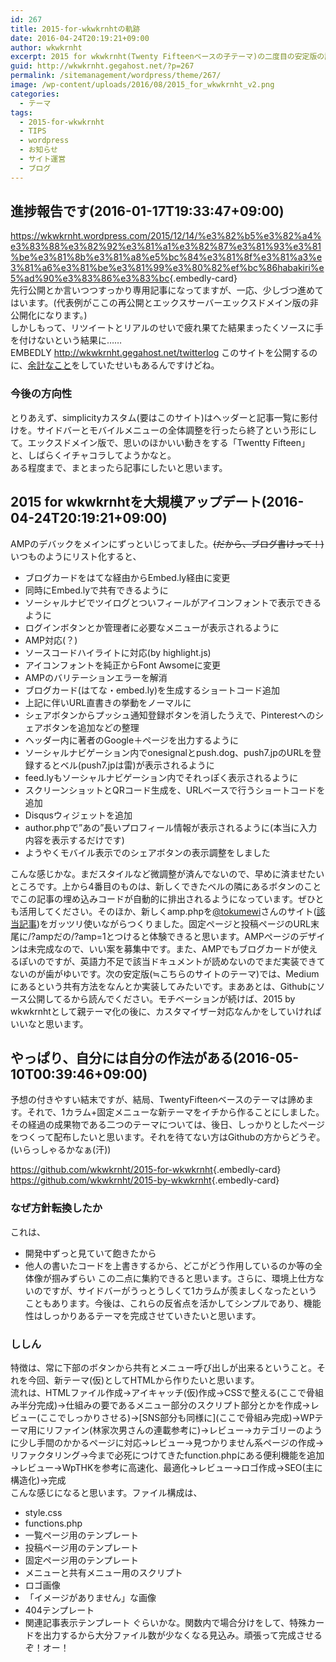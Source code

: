```yaml
---
id: 267
title: 2015-for-wkwkrnhtの軌跡
date: 2016-04-24T20:19:21+09:00
author: wkwkrnht
excerpt: 2015 for wkwkrnht(Twenty Fifteenベースの子テーマ)の二度目の安定版の話
guid: http://wkwkrnht.gegahost.net/?p=267
permalink: /sitemanagement/wordpress/theme/267/
image: /wp-content/uploads/2016/08/2015_for_wkwkrnht_v2.png
categories:
  - テーマ
tags:
  - 2015-for-wkwkrnht
  - TIPS
  - wordpress
  - お知らせ
  - サイト運営
  - ブログ
---
```

## 進捗報告です(2016-01-17T19:33:47+09:00)

<https://wkwkrnht.wordpress.com/2015/12/14/%e3%82%b5%e3%82%a4%e3%83%88%e3%82%92%e3%81%a1%e3%82%87%e3%81%93%e3%81%be%e3%81%8b%e3%81%a8%e5%bc%84%e3%81%8f%e3%81%a3%e3%81%a6%e3%81%be%e3%81%99%e3%80%82%ef%bc%86habakiri%e5%ad%90%e3%83%86%e3%83%bc>{.embedly-card}  
先行公開とか言いつつすっかり専用記事になってますが、一応、少しづつ進めてはいます。(代表例がここの再公開とエックスサーバーエックスドメイン版の非公開化になります。)  
しかしもって、リツイートとリアルのせいで疲れ果てた結果まったくソースに手を付けないという結果に……  
EMBEDLY http://wkwkrnht.gegahost.net/twitterlog
このサイトを公開するのに、<a href="http://wkwkrnht.wp.xdomain.ne.jp/wp-content/uploads/2016/08/csvbatch.zip" target="_blank" rel="noopener">余計なこと</a>をしていたせいもあるんですけどね。

### 今後の方向性

とりあえず、simplicityカスタム(要はこのサイト)はヘッダーと記事一覧に影付けを。サイドバーとモバイルメニューの全体調整を行ったら終了という形にして。エックスドメイン版で、思いのほかいい動きをする「Twentty Fifteen」と、しばらくイチャコラしてようかなと。  
ある程度まで、まとまったら記事にしたいと思います。

## 2015 for wkwkrnhtを大規模アップデート(2016-04-24T20:19:21+09:00)

AMPのデバックをメインにずっといじってました。<strike>(だから、ブログ書けって！)</strike>いつものようにリスト化すると、

  * ブログカードをはてな経由からEmbed.ly経由に変更
  * 同時にEmbed.lyで共有できるように
  * ソーシャルナビでツイログとついフィールがアイコンフォントで表示できるように
  * ログインボタンとか管理者に必要なメニューが表示されるように
  * AMP対応(？)
  * ソースコードハイライトに対応(by highlight.js)
  * アイコンフォントを純正からFont Awsomeに変更
  * AMPのバリテーションエラーを解消
  * ブログカード(はてな・embed.ly)を生成するショートコード追加
  * 上記に伴いURL直書きの挙動をノーマルに
  * シェアボタンからプッシュ通知登録ボタンを消したうえで、Pinterestへのシェアボタンを追加などの整理
  * ヘッダー内に著者のGoogle＋ページを出力するように
  * ソーシャルナビゲーション内でonesignalとpush.dog、push7.jpのURLを登録するとベル(push7.jpは雷)が表示されるように
  * feed.lyもソーシャルナビゲーション内でそれっぽく表示されるように
  * スクリーンショットとQRコード生成を、URLベースで行うショートコードを追加
  * Disqusウィジェットを追加
  * author.phpで”あの”長いプロフィール情報が表示されるように(本当に入力内容を表示するだけです)
  * ようやくモバイル表示でのシェアボタンの表示調整をしました

こんな感じかな。まだスタイルなど微調整が済んでないので、早めに済ませたいところです。上から4番目のものは、新しくできたベルの隣にあるボタンのことでこの記事の埋め込みコードが自動的に排出されるようになっています。ぜひとも活用してください。そのほか、新しくamp.phpを<a href="http://twitter.com/tokumewi" target="_blank" rel="noopener nofollow">@tokumewi</a>さんのサイト(<a href="http://creatorclip.info/2016/02/wordpress-accelerated-mobile-pages/" target="_blank" rel="noopener">該当記事</a>)をガッツリ使いながらつくりました。固定ページと投稿ページのURL末尾に/?ampだの/?amp=1とつけると体験できると思います。AMPぺージのデザインは未完成なので、いい案を募集中です。また、AMPでもブログカードが使えるぽいのですが、英語力不足で該当ドキュメントが読めないのでまだ実装できてないのが歯がゆいです。次の安定版(≒こちらのサイトのテーマ)では、Mediumにあるという共有方法をなんとか実装してみたいです。まああとは、Githubにソース公開してるから読んでください。モチベーションが続けば、2015 by wkwkrnhtとして親テーマ化の後に、カスタマイザー対応なんかをしていければいいなと思います。

## やっぱり、自分には自分の作法がある(2016-05-10T00:39:46+09:00)

予想の付きやすい結末ですが、結局、TwentyFifteenベースのテーマは諦めます。それで、1カラム+固定メニューな新テーマをイチから作ることにしました。その経過の成果物である二つのテーマについては、後日、しっかりとしたページをつくって配布したいと思います。それを待てない方はGithubの方からどうぞ。(いらっしゃるかなぁ(汗))

<https://github.com/wkwkrnht/2015-for-wkwkrnht>{.embedly-card}
<https://github.com/wkwkrnht/2015-by-wkwkrnht>{.embedly-card}

### なぜ方針転換したか

これは、
  * 開発中ずっと見ていて飽きたから
  * 他人の書いたコードを上書きするから、どこがどう作用しているのか等の全体像が掴みずらい
この二点に集約できると思います。さらに、環境上仕方ないのですが、サイドバーがうっとうしくて1カラムが羨ましくなったということもあります。今後は、これらの反省点を活かしてシンプルであり、機能性はしっかりあるテーマを完成させていきたいと思います。

### ししん

特徴は、常に下部のボタンから共有とメニュー呼び出しが出来るということ。それを今回、新テーマ(仮)としてHTMLから作りたいと思います。  
流れは、HTMLファイル作成→アイキャッチ(仮)作成→CSSで整える(ここで骨組み半分完成)→仕組みの要であるメニュー部分のスクリプト部分とかを作成→レビュー(ここでしっかりさせる)→\[SNS部分も同様に\](ここで骨組み完成)→WPテーマ用にリファイン(林家次男さんの連載参考に)→レビュー→カテゴリーのように少し手間のかかるページに対応→レビュー→見つかりません系ページの作成→リファクタリング→今まで必死につけてきたfunction.phpにある便利機能を追加→レビュー→WpTHKを参考に高速化、最適化→レビュー→ロゴ作成→SEO(主に構造化)→完成  
こんな感じになると思います。ファイル構成は、
  * style.css
  * functions.php
  * 一覧ページ用のテンプレート
  * 投稿ページ用のテンプレート
  * 固定ページ用のテンプレート
  * メニューと共有メニュー用のスクリプト
  * ロゴ画像
  * 「イメージがありません」な画像
  * 404テンプレート
  * 関連記事表示テンプレート
ぐらいかな。関数内で場合分けをして、特殊カードを出力するから大分ファイル数が少なくなる見込み。頑張って完成させるぞ！オー！